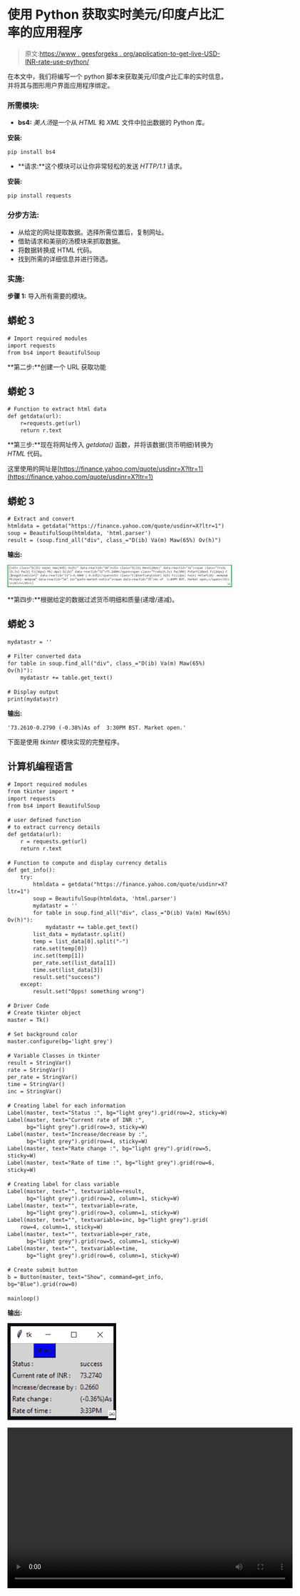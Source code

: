 # 使用 Python 获取实时美元/印度卢比汇率的应用程序

> 原文:[https://www . geesforgeks . org/application-to-get-live-USD-INR-rate-use-python/](https://www.geeksforgeeks.org/application-to-get-live-usd-inr-rate-using-python/)

在本文中，我们将编写一个 python 脚本来获取美元/印度卢比汇率的实时信息，并将其与图形用户界面应用程序绑定。

### **所需模块:**

*   **bs4:** *美人汤*是一个从 *HTML* 和 *XML* 文件中拉出数据的 Python 库。

**安装:**

```
pip install bs4
```

*   **请求:**这个模块可以让你非常轻松的发送 *HTTP/1.1* 请求。

**安装:**

```
pip install requests
```

### **分步方法:**

*   从给定的网址提取数据。选择所需位置后，复制网址。
*   借助请求和美丽的汤模块来抓取数据。
*   将数据转换成 HTML 代码。
*   找到所需的详细信息并进行筛选。

### **实施:**

**步骤 1:** 导入所有需要的模块。

## 蟒蛇 3

```
# Import required modules
import requests
from bs4 import BeautifulSoup
```

**第二步:**创建一个 URL 获取功能

## 蟒蛇 3

```
# Function to extract html data
def getdata(url):
    r=requests.get(url)
    return r.text
```

**第三步:**现在将网址传入 *getdata()* 函数，并将该数据(货币明细)转换为 *HTML* 代码。

这里使用的网址是[https://finance.yahoo.com/quote/usdinr=X?ltr=1](https://finance.yahoo.com/quote/usdinr=X?ltr=1)

## 蟒蛇 3

```
# Extract and convert
htmldata = getdata("https://finance.yahoo.com/quote/usdinr=X?ltr=1")
soup = BeautifulSoup(htmldata, 'html.parser')
result = (soup.find_all("div", class_="D(ib) Va(m) Maw(65%) Ov(h)")
```

**输出:**

![](img/1333886ea07e966678c993a4c7454683.png)

**第四步:**根据给定的数据过滤货币明细和质量(递增/递减)。

## 蟒蛇 3

```
mydatastr = ''

# Filter converted data
for table in soup.find_all("div", class_="D(ib) Va(m) Maw(65%) Ov(h)"):
    mydatastr += table.get_text()

# Display output
print(mydatastr)
```

**输出:**

```
'73.2610-0.2790 (-0.38%)As of  3:30PM BST. Market open.'
```

下面是使用 *tkinter* 模块实现的完整程序。

## 计算机编程语言

```
# Import required modules
from tkinter import *
import requests
from bs4 import BeautifulSoup

# user defined function
# to extract currency details
def getdata(url):
    r = requests.get(url)
    return r.text

# Function to compute and display currency detalis
def get_info():
    try:
        htmldata = getdata("https://finance.yahoo.com/quote/usdinr=X?ltr=1")
        soup = BeautifulSoup(htmldata, 'html.parser')
        mydatastr = ''
        for table in soup.find_all("div", class_="D(ib) Va(m) Maw(65%) Ov(h)"):
            mydatastr += table.get_text()
        list_data = mydatastr.split()
        temp = list_data[0].split("-")
        rate.set(temp[0])
        inc.set(temp[1])
        per_rate.set(list_data[1])
        time.set(list_data[3])
        result.set("success")
    except:
        result.set("Opps! something wrong")

# Driver Code       
# Create tkinter object
master = Tk()

# Set background color
master.configure(bg='light grey')

# Variable Classes in tkinter
result = StringVar()
rate = StringVar()
per_rate = StringVar()
time = StringVar()
inc = StringVar()

# Creating label for each information
Label(master, text="Status :", bg="light grey").grid(row=2, sticky=W)
Label(master, text="Current rate of INR :",
      bg="light grey").grid(row=3, sticky=W)
Label(master, text="Increase/decrease by :",
      bg="light grey").grid(row=4, sticky=W)
Label(master, text="Rate change :", bg="light grey").grid(row=5, sticky=W)
Label(master, text="Rate of time :", bg="light grey").grid(row=6, sticky=W)

# Creating label for class variable
Label(master, text="", textvariable=result,
      bg="light grey").grid(row=2, column=1, sticky=W)
Label(master, text="", textvariable=rate,
      bg="light grey").grid(row=3, column=1, sticky=W)
Label(master, text="", textvariable=inc, bg="light grey").grid(
    row=4, column=1, sticky=W)
Label(master, text="", textvariable=per_rate,
      bg="light grey").grid(row=5, column=1, sticky=W)
Label(master, text="", textvariable=time,
      bg="light grey").grid(row=6, column=1, sticky=W)

# Create submit button
b = Button(master, text="Show", command=get_info, bg="Blue").grid(row=0)

mainloop()
```

**输出:**

![](img/b6d3393e392cdcdbc7da506ab0f51450.png)

<video class="wp-video-shortcode" id="video-496118-1" width="640" height="360" preload="metadata" controls=""><source type="video/mp4" src="https://media.geeksforgeeks.org/wp-content/uploads/20210214174801/FreeOnlineScreenRecorderProject4.mp4?_=1">[https://media.geeksforgeeks.org/wp-content/uploads/20210214174801/FreeOnlineScreenRecorderProject4.mp4](https://media.geeksforgeeks.org/wp-content/uploads/20210214174801/FreeOnlineScreenRecorderProject4.mp4)</video>